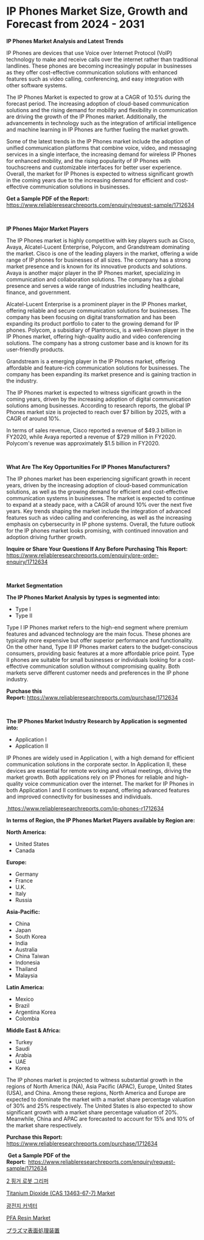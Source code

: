 <p><h1>IP Phones Market Size, Growth and Forecast from 2024 - 2031</h1></p><p><strong>IP Phones Market Analysis and Latest Trends</strong></p>
<p><p>IP Phones are devices that use Voice over Internet Protocol (VoIP) technology to make and receive calls over the internet rather than traditional landlines. These phones are becoming increasingly popular in businesses as they offer cost-effective communication solutions with enhanced features such as video calling, conferencing, and easy integration with other software systems.</p><p>The IP Phones Market is expected to grow at a CAGR of 10.5% during the forecast period. The increasing adoption of cloud-based communication solutions and the rising demand for mobility and flexibility in communication are driving the growth of the IP Phones market. Additionally, the advancements in technology such as the integration of artificial intelligence and machine learning in IP Phones are further fueling the market growth.</p><p>Some of the latest trends in the IP Phones market include the adoption of unified communication platforms that combine voice, video, and messaging services in a single interface, the increasing demand for wireless IP Phones for enhanced mobility, and the rising popularity of IP Phones with touchscreens and customizable interfaces for better user experience. Overall, the market for IP Phones is expected to witness significant growth in the coming years due to the increasing demand for efficient and cost-effective communication solutions in businesses.</p></p>
<p><strong>Get a Sample PDF of the Report:&nbsp;</strong> <a href="https://www.reliableresearchreports.com/enquiry/request-sample/1712634">https://www.reliableresearchreports.com/enquiry/request-sample/1712634</a></p>
<p>&nbsp;</p>
<p><strong>IP Phones Major Market Players</strong></p>
<p><p>The IP Phones market is highly competitive with key players such as Cisco, Avaya, Alcatel-Lucent Enterprise, Polycom, and Grandstream dominating the market. Cisco is one of the leading players in the market, offering a wide range of IP phones for businesses of all sizes. The company has a strong market presence and is known for its innovative products and solutions. Avaya is another major player in the IP Phones market, specializing in communication and collaboration solutions. The company has a global presence and serves a wide range of industries including healthcare, finance, and government.</p><p>Alcatel-Lucent Enterprise is a prominent player in the IP Phones market, offering reliable and secure communication solutions for businesses. The company has been focusing on digital transformation and has been expanding its product portfolio to cater to the growing demand for IP phones. Polycom, a subsidiary of Plantronics, is a well-known player in the IP Phones market, offering high-quality audio and video conferencing solutions. The company has a strong customer base and is known for its user-friendly products.</p><p>Grandstream is a emerging player in the IP Phones market, offering affordable and feature-rich communication solutions for businesses. The company has been expanding its market presence and is gaining traction in the industry.</p><p>The IP Phones market is expected to witness significant growth in the coming years, driven by the increasing adoption of digital communication solutions among businesses. According to research reports, the global IP Phones market size is projected to reach over $7 billion by 2025, with a CAGR of around 10%.</p><p>In terms of sales revenue, Cisco reported a revenue of $49.3 billion in FY2020, while Avaya reported a revenue of $729 million in FY2020. Polycom's revenue was approximately $1.5 billion in FY2020.</p></p>
<p>&nbsp;</p>
<p><strong>What Are The Key Opportunities For IP Phones Manufacturers?</strong></p>
<p><p>The IP phones market has been experiencing significant growth in recent years, driven by the increasing adoption of cloud-based communication solutions, as well as the growing demand for efficient and cost-effective communication systems in businesses. The market is expected to continue to expand at a steady pace, with a CAGR of around 10% over the next five years. Key trends shaping the market include the integration of advanced features such as video calling and conferencing, as well as the increasing emphasis on cybersecurity in IP phone systems. Overall, the future outlook for the IP phones market looks promising, with continued innovation and adoption driving further growth.</p></p>
<p><strong>Inquire or Share Your Questions If Any Before Purchasing This Report:</strong> <a href="https://www.reliableresearchreports.com/enquiry/pre-order-enquiry/1712634">https://www.reliableresearchreports.com/enquiry/pre-order-enquiry/1712634</a></p>
<p>&nbsp;</p>
<p><strong>Market Segmentation</strong></p>
<p><strong>The IP Phones Market Analysis by types is segmented into:</strong></p>
<p><ul><li>Type I</li><li>Type II</li></ul></p>
<p><p>Type I IP Phones market refers to the high-end segment where premium features and advanced technology are the main focus. These phones are typically more expensive but offer superior performance and functionality. On the other hand, Type II IP Phones market caters to the budget-conscious consumers, providing basic features at a more affordable price point. Type II phones are suitable for small businesses or individuals looking for a cost-effective communication solution without compromising quality. Both markets serve different customer needs and preferences in the IP phone industry.</p></p>
<p><strong>Purchase this Report:&nbsp;</strong><a href="https://www.reliableresearchreports.com/purchase/1712634">https://www.reliableresearchreports.com/purchase/1712634</a></p>
<p>&nbsp;</p>
<p><strong>The IP Phones Market Industry Research by Application is segmented into:</strong></p>
<p><ul><li>Application I</li><li>Application II</li></ul></p>
<p><p>IP Phones are widely used in Application I, with a high demand for efficient communication solutions in the corporate sector. In Application II, these devices are essential for remote working and virtual meetings, driving the market growth. Both applications rely on IP Phones for reliable and high-quality voice communication over the internet. The market for IP Phones in both Application I and II continues to expand, offering advanced features and improved connectivity for businesses and individuals.</p></p>
<p><a href="https://www.reliableresearchreports.com/ip-phones-r1712634">&nbsp;https://www.reliableresearchreports.com/ip-phones-r1712634</a></p>
<p><strong>In terms of Region, the IP Phones Market Players available by Region are:</strong></p>
<p>
    <p> <strong> North America: </strong>
        <ul>
            <li>United States</li>
            <li>Canada</li>
        </ul>
        </p> 
    <p> <strong> Europe: </strong>
        <ul>
            <li>Germany</li>
            <li>France</li>
            <li>U.K.</li>
            <li>Italy</li>
            <li>Russia</li>
        </ul>
        </p> 
    <p> <strong> Asia-Pacific: </strong>
        <ul>
            <li>China</li>
            <li>Japan</li>
            <li>South Korea</li>
            <li>India</li>
            <li>Australia</li>
            <li>China Taiwan</li>
            <li>Indonesia</li>
            <li>Thailand</li>
            <li>Malaysia</li>
        </ul>
        </p> 
    <p> <strong> Latin America: </strong>
        <ul>
            <li>Mexico</li>
            <li>Brazil</li>
            <li>Argentina Korea</li>
            <li>Colombia</li>
        </ul>
        </p> 
    <p> <strong> Middle East & Africa: </strong>
        <ul>
            <li>Turkey</li>
            <li>Saudi</li>
            <li>Arabia</li>
            <li>UAE</li>
            <li>Korea</li>
        </ul>
    </p>
    </p>
<p><p>The IP phones market is projected to witness substantial growth in the regions of North America (NA), Asia Pacific (APAC), Europe, United States (USA), and China. Among these regions, North America and Europe are expected to dominate the market with a market share percentage valuation of 30% and 25% respectively. The United States is also expected to show significant growth with a market share percentage valuation of 20%. Meanwhile, China and APAC are forecasted to account for 15% and 10% of the market share respectively.</p></p>
<p><strong>Purchase this Report: </strong><a href="https://www.reliableresearchreports.com/purchase/1712634">https://www.reliableresearchreports.com/purchase/1712634</a></p>
<p>&nbsp;<strong>Get a Sample PDF of the Report:&nbsp;&nbsp;</strong><a href="https://www.reliableresearchreports.com/enquiry/request-sample/1712634">https://www.reliableresearchreports.com/enquiry/request-sample/1712634</a></p>
<p><strong></strong></p>
<p><p><a href="https://github.com/PercyHagernes9778/Market-Research-Report-List-2/blob/main/9754017123826.md">2 핑거 로봇 그리퍼</a></p><p><a href="https://github.com/LaceyZemlak1/Market-Research-Report-List-1/blob/main/titanium-dioxide-cas-13463-67-7-market.md">Titanium Dioxide (CAS 13463-67-7) Market</a></p><p><a href="https://github.com/rsg307664904/Market-Research-Report-List-2/blob/main/9888246123825.md">광전지 커넥터</a></p><p><a href="https://github.com/castoriffic/Market-Research-Report-List-4/blob/main/pfa-resin-market.md">PFA Resin Market</a></p><p><a href="https://github.com/vtbvgl20191192/Market-Research-Report-List-2/blob/main/8359376112505.md">プラズマ表面処理装置</a></p></p>
